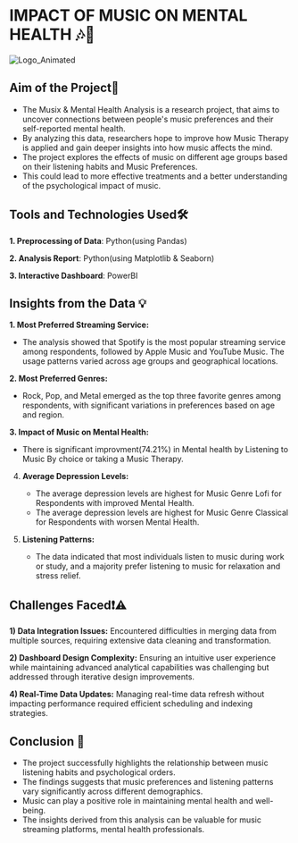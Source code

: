 # IMPACT OF MUSIC ON MENTAL HEALTH 🎶🧠

![Logo_Animated](https://github.com/user-attachments/assets/3c7c74fa-c7c8-43b3-b807-c806bd8848f6)

## Aim of the Project🎯

- The Musix & Mental Health Analysis is a research project, that aims to uncover connections between people's music preferences and their self-reported mental health.
- By analyzing this data, researchers hope to improve how Music Therapy is applied and gain deeper insights into how music affects the mind.
- The project explores the effects of music on different age groups based on their listening habits and Music Preferences.
- This could lead to more effective treatments and a better understanding of the psychological impact of music.


## Tools and Technologies Used🛠
**1. Preprocessing of Data**: Python(using Pandas)

**2. Analysis Report**: Python(using Matplotlib & Seaborn)

**3. Interactive Dashboard**: PowerBI


## Insights from the Data 💡
**1. Most Preferred Streaming Service:**
   - The analysis showed that Spotify is the most popular streaming service among respondents, followed by Apple Music and YouTube Music. The usage patterns varied across age groups and geographical locations.

**2. Most Preferred Genres:**
   - Rock, Pop, and Metal emerged as the top three favorite genres among respondents, with significant variations in preferences based on age and region.

**3. Impact of Music on Mental Health:**
   - There is significant improvment(74.21%) in Mental health by Listening to Music By choice or taking a Music Therapy.
    
4. **Average Depression Levels:**
   - The average depression levels are highest for Music Genre Lofi for Respondents with improved Mental Health.
   - The average depression levels are highest for Music Genre Classical for Respondents with worsen Mental Health.

5. **Listening Patterns:**
   - The data indicated that most individuals listen to music during work or study, and a majority prefer listening to music for relaxation and stress relief.


## **Challenges Faced**❗⚠️
 **1) Data Integration Issues:** Encountered difficulties in merging data from multiple sources, requiring extensive data cleaning and transformation.
 
 **2) Dashboard Design Complexity:** Ensuring an intuitive user experience while maintaining advanced analytical capabilities was challenging but addressed through iterative design improvements.
 
 **4) Real-Time Data Updates:** Managing real-time data refresh without impacting performance required efficient scheduling and indexing strategies.

## Conclusion 🏁
- The project successfully highlights the relationship between music listening habits and psychological orders.
- The findings suggests that music preferences and listening patterns vary significantly across different demographics.
- Music can play a positive role in maintaining mental health and well-being.
- The insights derived from this analysis can be valuable for music streaming platforms, mental health professionals.

